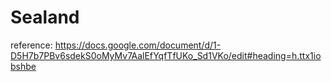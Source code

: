 # Sealand
reference:
https://docs.google.com/document/d/1-D5H7b7PBv6sdekS0oMyMv7AalEfYqfTfUKo_Sd1VKo/edit#heading=h.ttx1iobshbe